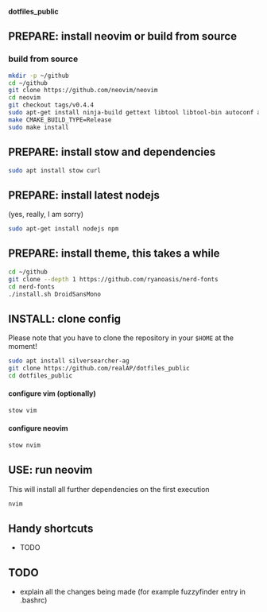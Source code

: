 **dotfiles_public**

## PREPARE: install neovim or build from source
### build from source
```bash
mkdir -p ~/github
cd ~/github
git clone https://github.com/neovim/neovim 
cd neovim
git checkout tags/v0.4.4
sudo apt-get install ninja-build gettext libtool libtool-bin autoconf automake cmake g++ pkg-config unzip
make CMAKE_BUILD_TYPE=Release
sudo make install
```

## PREPARE: install stow and dependencies
```bash
sudo apt install stow curl
```
## PREPARE: install latest nodejs
(yes, really, I am sorry)
```bash
sudo apt-get install nodejs npm
```

## PREPARE: install theme, this takes a while
```bash
cd ~/github
git clone --depth 1 https://github.com/ryanoasis/nerd-fonts
cd nerd-fonts
./install.sh DroidSansMono
```
## INSTALL: clone config
Please note that you have to clone the repository in your `$HOME` at the moment!
```bash
sudo apt install silversearcher-ag
git clone https://github.com/realAP/dotfiles_public
cd dotfiles_public
```

#### configure vim (optionally)
```bash
stow vim
```

#### configure neovim
```bash
stow nvim
```

## USE: run neovim
This will install all further dependencies on the first execution
```bash
nvim
```

## Handy shortcuts

- TODO

## TODO
 - explain all the changes being made (for example fuzzyfinder entry in .bashrc)
